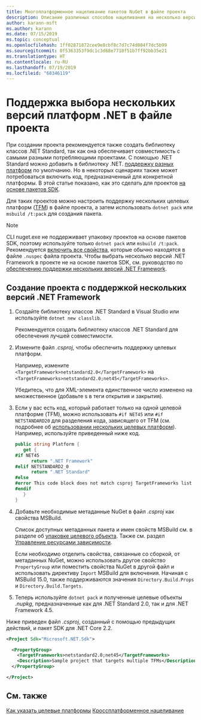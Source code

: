 ```yaml
---
title: Многоплатформенное нацеливание пакетов NuGet в файле проекта
description: Описание различных способов нацеливания на несколько версий .NET Framework из одного пакета NuGet.
author: karann-msft
ms.author: karann
ms.date: 07/15/2019
ms.topic: conceptual
ms.openlocfilehash: 1ff02871872cee9e8cbf8c7d7c74d804f7dc5b99
ms.sourcegitcommit: 0f5363353f9dc1c3d68e7718f51b7ff92bb35e21
ms.translationtype: HT
ms.contentlocale: ru-RU
ms.lasthandoff: 07/19/2019
ms.locfileid: "68346119"
---
```

# <a name="support-multiple-net-framework-versions-in-your-project-file"></a>Поддержка выбора нескольких версий платформ .NET в файле проекта

При создании проекта рекомендуется также создать библиотеку классов .NET Standard, так как она обеспечивает совместимость с самыми разными потребляющими проектами. С помощью .NET Standard можно добавить в библиотеку .NET. [поддержку разных платформ](/dotnet/standard/library-guidance/cross-platform-targeting) по умолчанию. Но в некоторых сценариях также может потребоваться включить код, предназначенный для конкретной платформы. В этой статье показано, как это сделать для проектов [на основе пакетов SDK](../resources/check-project-format.md).

Для таких проектов можно настроить поддержку нескольких целевых платформ ([TFM](/dotnet/standard/frameworks)) в файле проекта, а затем использовать `dotnet pack` или `msbuild /t:pack` для создания пакета.

> [!NOTE]
> CLI nuget.exe не поддерживает упаковку проектов на основе пакетов SDK, поэтому используйте только `dotnet pack` или `msbuild /t:pack`. Рекомендуется [включить все свойства](../reference/msbuild-targets.md#pack-target), которые обычно находятся в файле `.nuspec` файла проекта. Чтобы выбрать несколько версий .NET Framework в проекте не на основе пакетов SDK, см. руководство по [обеспечению поддержки нескольких версий .NET Framework](supporting-multiple-target-frameworks.md).

## <a name="create-a-project-that-supports-multiple-net-framework-versions"></a>Создание проекта с поддержкой нескольких версий .NET Framework

1. Создайте библиотеку классов .NET Standard в Visual Studio или используйте `dotnet new classlib`.

   Рекомендуется создать библиотеку классов .NET Standard для обеспечения лучшей совместимости.

2. Измените файл *.csproj*, чтобы обеспечить поддержку целевых платформ.

   Например, измените `<TargetFramework>netstandard2.0</TargetFramework>` на `<TargetFrameworks>netstandard2.0;net45</TargetFrameworks>`.

   Убедитесь, что для XML-элемента единственное число изменено на множественное (добавьте s в теги открытия и закрытия).

3. Если у вас есть код, который работает только на одной целевой платформе (TFM), можно использовать `#if NET45` или `#if NETSTANDARD20` для разделения кода, зависящего от TFM (см. подробнее об [использовании нескольких целевых платформ](/dotnet/core/tutorials/libraries#how-to-multitarget)). Например, используйте приведенный ниже код.

   ```csharp
   public string Platform {
      get {
   #if NET45
         return ".NET Framework"
   #elif NETSTANDARD2_0
         return ".NET Standard"
   #else
   #error This code block does not match csproj TargetFrameworks list
   #endif
      }
   }
   ```

4. Добавьте необходимые метаданные NuGet в файл *.csproj* как свойства MSBuild.

   Список доступных метаданных пакета и имен свойств MSBuild см. в разделе об [упаковке целевого объекта](../reference/msbuild-targets.md#pack-target). Также см. раздел [Управление ресурсами зависимости](../consume-packages/package-references-in-project-files.md#controlling-dependency-assets).

   Если необходимо отделить свойства, связанные со сборкой, от метаданных NuGet, можно использовать другое свойство `PropertyGroup` или поместить свойства NuGet в другой файл и использовать директиву `Import` MSBuild для включения. Начиная с MSBuild 15.0, также поддерживаются значения `Directory.Build.Props` и `Directory.Build.Targets`.

5. Теперь используйте `dotnet pack` и полученные целевые объекты *.nupkg*, предназначенные как для .NET Standard 2.0, так и для .NET Framework 4.5.

Ниже приведен файл *.csproj*, созданный с помощью предыдущих действий, и пакет SDK для .NET Core 2.2.

```xml
<Project Sdk="Microsoft.NET.Sdk">

  <PropertyGroup>
    <TargetFrameworks>netstandard2.0;net45</TargetFrameworks>
    <Description>Sample project that targets multiple TFMs</Description>
  </PropertyGroup>

</Project>
```

## <a name="see-also"></a>См. также

[Как указать целевые платформы](/dotnet/standard/frameworks#how-to-specify-target-frameworks)
[Кроссплатформенное нацеливание](/dotnet/standard/library-guidance/cross-platform-targeting)
